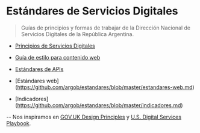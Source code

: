 ﻿# Estándares de Servicios Digitales

> Guías de principios y formas de trabajar de la Dirección Nacional de Servicios Digitales de la República Argentina.

* [Principios de Servicios Digitales](principios.md)

* [Guía de estilo para contenido web](contenido-web.md)

* [Estándares de APIs](estandares-apis.md)

* [Estándares web] (https://github.com/argob/estandares/blob/master/estandares-web.md)

* [Indicadores] (https://github.com/argob/estandares/blob/master/indicadores.md)

--
Nos inspiramos en [GOV.UK Design Principles](https://www.gov.uk/design-principles) y [U.S. Digital Services Playbook](https://playbook.cio.gov/).
